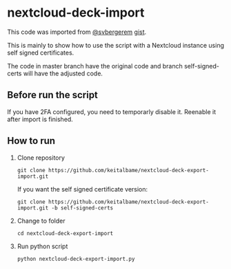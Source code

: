 # nextcloud-deck-import

This code was imported from [@svbergerem](https://gist.github.com/svbergerem) [gist](https://gist.github.com/svbergerem/5914d7f87764901aefddba125af99938).

This is mainly to show how to use the script with a Nextcloud instance using self signed certificates.

The code in master branch have the original code and branch self-signed-certs will have the adjusted code.

## Before run the script

If you have 2FA configured, you need to temporarly disable it.
Reenable it after import is finished.

## How to run

1. Clone repository
   ```
   git clone https://github.com/keitalbame/nextcloud-deck-export-import.git
   ```
   If you want the self signed certificate version:
   ```
   git clone https://github.com/keitalbame/nextcloud-deck-export-import.git -b self-signed-certs
   ```
2. Change to folder
   ```
   cd nextcloud-deck-export-import
   ```
3. Run python script
   ```
   python nextcloud-deck-export-import.py
   ```
